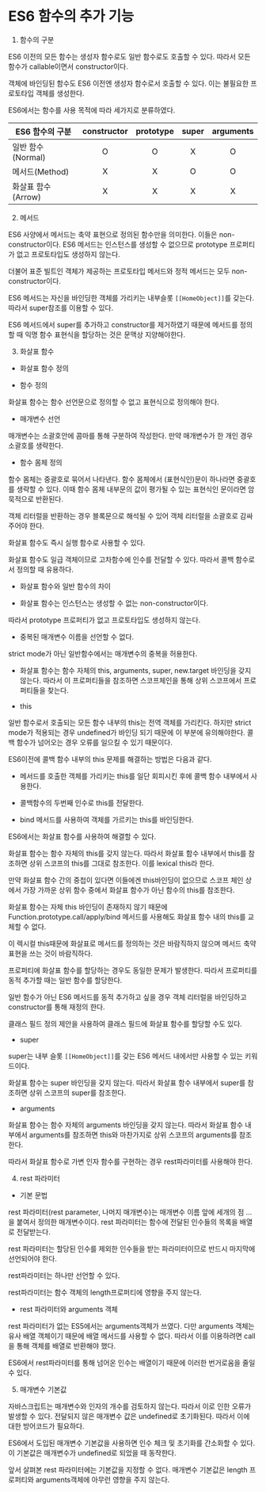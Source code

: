 # ES6 함수의 추가 기능

1. 함수의 구분

ES6 이전의 모든 함수는 생성자 함수로도 일반 함수로도 호출할 수 있다. 따라서 모든 함수가 callable이면서 constructor이다.

객체에 바인딩된 함수도 ES6 이전엔 생성자 함수로서 호출할 수 있다. 이는 불필요한 프로토타입 객체를 생성한다.

ES6에서는 함수를 사용 목적에 따라 세가지로 분류하였다.

|ES6 함수의 구분|constructor|prototype|super|arguments|
|--|:--:|:--:|:--:|:--:|
|일반 함수(Normal)|O|O|X|O|
|메서드(Method)|X|X|O|O|
|화살표 함수(Arrow)|X|X|X|X|

2. 메서드

ES6 사양에서 메서드는 축약 표현으로 정의된 함수만을 의미한다. 이들은 non-constructor이다. ES6 메서드는 인스턴스를 생성할 수 없으므로 prototype 프로퍼티가 없고 프로토타입도 생성하지 않는다.

더불어 표준 빌트인 객체가 제공하는 프로토타입 메서드와 정적 메서드는 모두 non-constructor이다.

ES6 메서드는 자신을 바인딩한 객체를 가리키는 내부슬롯 `[[HomeObject]]`를 갖는다. 따라서 super참조를 이용할 수 있다.

ES6 메서드에서 super를 추가하고 constructor를 제거하였기 때문에 메서드를 정의할 때 익명 함수 표현식을 할당하는 것은 문맥상 지양해야한다.

3. 화살표 함수

- 화살표 함수 정의

+ 함수 정의

화살표 함수는 함수 선언문으로 정의할 수 없고 표현식으로 정의해야 한다.

+ 매개변수 선언

매개변수는 소괄호안에 콤마를 통해 구분하여 작성한다. 만약 매개변수가 한 개인 경우 소괄호를 생략한다.

+ 함수 몸체 정의

함수 몸체는 중괄호로 묶어서 나타낸다. 함수 몸체에서 (표현식인)문이 하나라면 중괄호를 생략할 수 있다. 이때 함수 몸체 내부문의 값이 평가될 수 있는 표현식인 문이라면 암묵적으로 반환된다.

객체 리터럴을 반환하는 경우 블록문으로 해석될 수 있어 객체 리터럴을 소괄호로 감싸 주어야 한다. 

화살표 함수도 즉시 실행 함수로 사용할 수 있다.

화살표 함수도 일급 객체이므로 고차함수에 인수를 전달할 수 있다. 따라서 콜백 함수로서 정의할 때 유용하다.

- 화살표 함수와 일반 함수의 차이

+ 화살표 함수는 인스턴스는 생성할 수 없는 non-constructor이다.

따라서 prototype 프로퍼티가 없고 프로토타입도 생성하지 않는다.

- 중복된 매개변수 이름을 선언할 수 없다.

strict mode가 아닌 일반함수에서는 매개변수의 중복을 허용한다. 

- 화살표 함수는 함수 자체의 this, arguments, super, new.target 바인딩을 갖지 않는다. 따라서 이 프로퍼티들을 참조하면 스코프체인을 통해 상위 스코프에서 프로퍼티들을 찾는다. 

- this

일반 함수로서 호출되는 모든 함수 내부의 this는 전역 객체를 가리킨다. 하지만 strict mode가 적용되는 경우 undefined가 바인딩 되기 때문에 이 부분에 유의해야한다. 콜백 함수가 넘어오는 경우 오류를 일으킬 수 있기 때문이다.

ES6이전에 콜백 함수 내부의 this 문제를 해결하는 방법은 다음과 같다.

+ 메서드를 호출한 객체를 가리키는 this를 일단 회피시킨 후에 콜백 함수 내부에서 사용한다.

+ 콜백함수의 두번째 인수로 this를 전달한다.

+ bind 메서드를 사용하여 객체를 가르키는 this를 바인딩한다.

ES6에서는 화살표 함수를 사용하여 해결할 수 있다.

화살표 함수는 함수 자체의 this를 갖지 않는다. 따라서 화살표 함수 내부에서 this를 참조하면 상위 스코프의 this를 그대로 참조한다. 이를 lexical this라 한다.

만약 화살표 함수 간의 중첩이 있다면 이들에겐 this바인딩이 없으므로 스코프 체인 상에서 가장 가까운 상위 함수 중에서 화살표 함수가 아닌 함수의 this를 참조한다.

화살표 함수는 자체 this 바인딩이 존재하지 않기 때문에 Function.prototype.call/apply/bind 메서드를 사용해도 화살표 함수 내의 this를 교체할 수 없다.

이 렉시컬 this때문에 화살표로 메서드를 정의하는 것은 바람직하지 않으며 메서드 축약 표현을 쓰는 것이 바람직하다.

프로퍼티에 화살표 함수를 할당하는 경우도 동일한 문제가 발생한다. 따라서 프로퍼티를 동적 추가할 때는 일반 함수를 할당한다.

일반 함수가 아닌 ES6 메서드를 동적 추가하고 싶을 경우 객체 리터럴을 바인딩하고 constructor를 통해 재정의 한다.

클래스 필드 정의 제안을 사용하여 클래스 필드에 화살표 함수를 할당할 수도 있다.

- super

super는 내부 슬롯 ``[[HomeObject]]``를 갖는 ES6 메서드 내에서만 사용할 수 있는 키워드이다. 

화살표 함수는 super 바인딩을 갖지 않는다. 따라서 화살표 함수 내부에서 super를 참조하면 상위 스코프의 super를 참조한다.

- arguments

화살표 함수는 함수 자체의 arguments 바인딩을 갖지 않는다. 따라서 화살표 함수 내부에서 arguments를 참조하면 this와 마찬가지로 상위 스코프의 arguments를 참조한다.

따라서 화살표 함수로 가변 인자 함수를 구현하는 경우 rest파라미터를 사용해야 한다.

4. rest 파라미터

- 기본 문법

rest 파라미터(rest parameter, 나머지 매개변수)는 매개변수 이름 앞에 세개의 점 ...을 붙여서 정의한 매개변수이다. rest 파라미터는 함수에 전달된 인수들의 목록을 배열로 전달받는다.

rest 파라미터는 할당된 인수를 제외한 인수들을 받는 파라미터이므로 반드시 마지막에 선언되어야 한다.

rest파라미터는 하나만 선언할 수 있다.

rest파라미터는 함수 객체의 length프로퍼티에 영향을 주지 않는다.

- rest 파라미터와 arguments 객체

rest 파라미터가 없는 ES5에서는 arguments객체가 쓰였다. 다만 arguments 객체는 유사 배열 객체이기 때문에 배열 메서드를 사용할 수 없다. 따라서 이를 이용하려면 call을 통해 객체를 배열로 반환해야 했다.

ES6에서 rest파라미터를 통해 넘어온 인수는 배열이기 때문에 이러한 번거로움을 줄일 수 있다.

5. 매개변수 기본값

자바스크립트는 매개변수와 인자의 개수를 검토하지 않는다. 따라서 이로 인한 오류가 발생할 수 있다. 전달되지 않은 매개변수 값은 undefined로 초기화된다. 따라서 이에 대한 방어코드가 필요하다.

ES6에서 도입된 매개변수 기본값을 사용하면 인수 체크 및 초기화를 간소화할 수 있다. 이 기본값은 매개변수가 undefined로 되었을 때 동작한다.

앞서 살펴본 rest 파라미터에는 기본값을 지정할 수 없다. 매개변수 기본값은 length 프로퍼티와 arguments객체에 아무런 영향을 주지 않는다.



